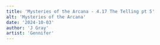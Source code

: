 ```yaml
---
title: 'Mysteries of the Arcana - 4.17 The Telling pt 5'
alt: 'Mysteries of the Arcana'
date: '2024-10-03'
author: 'J Gray'
artist: 'Gennifer'
---
```


